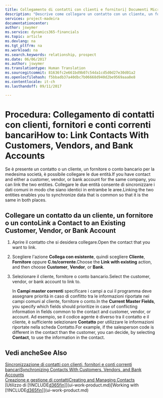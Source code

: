 ```yaml
---
title: Collegamento di contatti con clienti e fornitori| Documenti Microsoft
description: "Descrive come collegare un contatto con un cliente, un fornitore o un conto corrente bancario dalla medesima società, per poter sincronizzare i dati comuni."
services: project-madeira
documentationcenter: 
author: jswymer
ms.service: dynamics365-financials
ms.topic: article
ms.devlang: na
ms.tgt_pltfrm: na
ms.workload: na
ms.search.keywords: relationship, prospect
ms.date: 06/06/2017
ms.author: jswymer
ms.translationtype: Human Translation
ms.sourcegitcommit: 81636fc2e661bd9b07c54da1cd5d0d27e30d01a2
ms.openlocfilehash: f5bbadb37a40dbc7b06668d940d2be9569aaa8e8
ms.contentlocale: it-ch
ms.lasthandoff: 09/11/2017

---
```

# <a name="how-to-link-contacts-with-customers-vendors-and-bank-accounts"></a><span data-ttu-id="6209f-103">Procedura: Collegamento di contatti con clienti, fornitori e conti correnti bancari</span><span class="sxs-lookup"><span data-stu-id="6209f-103">How to: Link Contacts With Customers, Vendors, and Bank Accounts</span></span>
<span data-ttu-id="6209f-104">Se è presente un contatto o un cliente, un fornitore o conto bancario per la medesima società, è possibile collegare le due entità.</span><span class="sxs-lookup"><span data-stu-id="6209f-104">If you have contact and either a customer, vendor, or bank account for the same company, you can link the two entities.</span></span> <span data-ttu-id="6209f-105">Collegare le due entità consente di sincronizzare i dati comuni in modo che siano identici in entrambe le aree.</span><span class="sxs-lookup"><span data-stu-id="6209f-105">Linking the two entities enables you to synchronize data that is common so that it is the same in both places.</span></span>

## <a name="link-a-contact-to-an-existing-customer-vendor-or-bank-account"></a><span data-ttu-id="6209f-106">Collegare un contatto da un cliente, un fornitore o un conto</span><span class="sxs-lookup"><span data-stu-id="6209f-106">Link a Contact to an Existing Customer, Vendor, or Bank Account</span></span>
1. <span data-ttu-id="6209f-107">Aprire il contatto che si desidera collegare.</span><span class="sxs-lookup"><span data-stu-id="6209f-107">Open the contact that you want to link.</span></span>
2. <span data-ttu-id="6209f-108">Scegliere l'azione **Collega con esistente**, quindi scegliere **Cliente**, **Fornitore** oppure **C.to/corrente**.</span><span class="sxs-lookup"><span data-stu-id="6209f-108">Choose the **Link with existing** action, and then choose **Customer**, **Vendor**, or **Bank**.</span></span>
3. <span data-ttu-id="6209f-109">Selezionare il cliente, fornitore o conto bancario.</span><span class="sxs-lookup"><span data-stu-id="6209f-109">Select the customer, vendor, or bank account to link to.</span></span>

   <span data-ttu-id="6209f-110">In **Campi master correnti** specificare i campi a cui il programma deve assegnare priorità in caso di conflitto tra le informazioni riportate nei campi comuni al cliente, fornitore o conto.</span><span class="sxs-lookup"><span data-stu-id="6209f-110">In the **Current Master Fields**, you specify which fields should prioritize in case of conflicting information in fields common to the contact and customer, vendor, or account.</span></span> <span data-ttu-id="6209f-111">Ad esempio, se il codice agente è diverso tra il contatto e il cliente, è sufficiente selezionare **Contatto** per utilizzare le informazioni riportate nella scheda Contatto.</span><span class="sxs-lookup"><span data-stu-id="6209f-111">For example, if the salesperson code is different in the contact than the customer, you can decide, by selecting **Contact**, to use the information in the contact.</span></span>

## <a name="see-also"></a><span data-ttu-id="6209f-112">Vedi anche</span><span class="sxs-lookup"><span data-stu-id="6209f-112">See Also</span></span>
[<span data-ttu-id="6209f-113">Sincronizzazione di contatti con clienti, fornitori e conti correnti bancari</span><span class="sxs-lookup"><span data-stu-id="6209f-113">Synchronizing Contacts With Customers, Vendors, and Bank Accounts</span></span>](marketing-synchronize-contacts-customers-vendors-bank-accounts.md)  
[<span data-ttu-id="6209f-114">Creazione e gestione di contatti</span><span class="sxs-lookup"><span data-stu-id="6209f-114">Creating and Managing Contacts</span></span>](marketing-contacts.md)  
<span data-ttu-id="6209f-115">[Utilizzo di [!INCLUDE[d365fin](includes/d365fin_md.md)]](ui-work-product.md)</span><span class="sxs-lookup"><span data-stu-id="6209f-115">[Working with [!INCLUDE[d365fin](includes/d365fin_md.md)]](ui-work-product.md)</span></span>  


